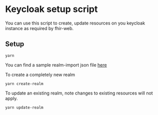 # Keycloak setup script

You can use this script to create, update resources on you keycloak instance as required by fhir-web.

## Setup

`yarn`

You can find a sample realm-import json file [here](./config/realm-import.json)

To create a completely new realm

`yarn create-realm`

To update an existing realm, note changes to existing resources will not apply.

`yarn update-realm`